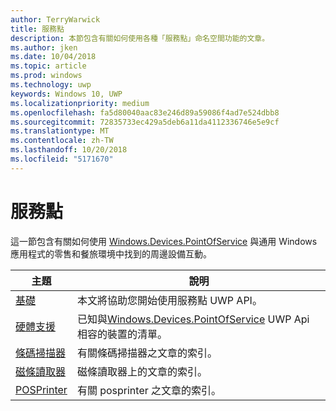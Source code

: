 ```yaml
---
author: TerryWarwick
title: 服務點
description: 本節包含有關如何使用各種「服務點」命名空間功能的文章。
ms.author: jken
ms.date: 10/04/2018
ms.topic: article
ms.prod: windows
ms.technology: uwp
keywords: Windows 10, UWP
ms.localizationpriority: medium
ms.openlocfilehash: fa5d80040aac83e246d89a59086f4ad7e524dbb8
ms.sourcegitcommit: 72835733ec429a5deb6a11da4112336746e5e9cf
ms.translationtype: MT
ms.contentlocale: zh-TW
ms.lasthandoff: 10/20/2018
ms.locfileid: "5171670"
---
```

# <a name="point-of-service"></a>服務點
這一節包含有關如何使用 [Windows.Devices.PointOfService](https://docs.microsoft.com/uwp/api/windows.devices.pointofservice) 與通用 Windows 應用程式的零售和餐旅環境中找到的周邊設備互動。

| 主題 | 說明 |
|------|------------|
| [基礎](pos-basics.md) | 本文將協助您開始使用服務點 UWP API。 |
| [硬體支援](pos-device-support.md) | 已知與[Windows.Devices.PointOfService](https://aka.ms/pointofservice-api) UWP Api 相容的裝置的清單。 |
| [條碼掃描器](pos-barcodescanner.md) | 有關條碼掃描器之文章的索引。 |
| [磁條讀取器](pos-magnetic-stripe-reader.md) | 磁條讀取器上的文章的索引。
| [POSPrinter](pos-printer.md) | 有關 posprinter 之文章的索引。 |